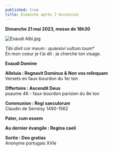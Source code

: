 ```yaml
---
published: true
title: Dimanche après l'Ascnesion
---
```

**Dimanche 21 mai 2023, messe de 18h30**

![Exaudi Albi.jpg]({{site.baseurl}}/images/Exaudi%20Albi.jpg)

*Tibi dixit cor meum : quaesivi vultum tuum**  
En mon coeur je t’ai dit : je cherche ton visage.

**Exaudi Domine**

**Alleluia : Regnavit Dominus & Non vos relinquam**  
Versets en faux-bourdon du 1er ton

**Offertoire : Ascendit Deus**  
psaume 46 - faux-bourdon parisien du 8e ton

**Communion : Regi saeculorum**  
Claudin de Sermisy 1490-1562

**Pater, cum essem**

**Au dernier évangile : Regina caeli**

**Sortie :  Deo gratias**  
Anonyme portugais XVIe

